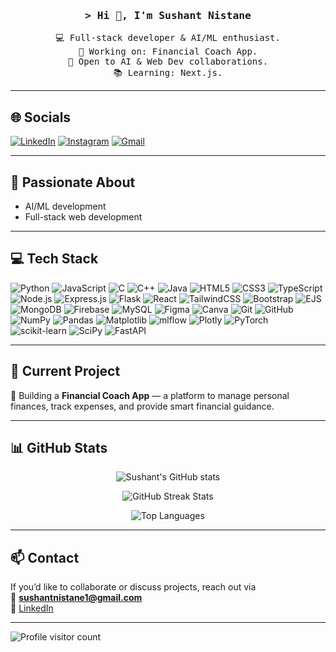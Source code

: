 <!-- Intro -->
<h3 align="center">
  <samp>&gt; Hi 👋, I'm <b>Sushant Nistane</b></samp>
</h3>

<p align="center">
  <samp>
    💻 Full-stack developer & AI/ML enthusiast. <br>
    🚀 Working on: Financial Coach App. <br>
    🤝 Open to AI & Web Dev collaborations. <br>
    📚 Learning: Next.js. <br>
  </samp>
</p>

---

## 🌐 Socials
[![LinkedIn](https://img.shields.io/badge/LinkedIn-%230077B5?style=for-the-badge&logo=linkedin&logoColor=white)](https://www.linkedin.com/in/sushant-nistane-19a083295/)
[![Instagram](https://img.shields.io/badge/Instagram-E4405F?style=for-the-badge&logo=instagram&logoColor=white)](https://instagram.com/)
[![Gmail](https://img.shields.io/badge/Gmail-D14836?style=for-the-badge&logo=gmail&logoColor=white)](mailto:sushantnistane1@gmail.com)

---

## 💬 Passionate About
- AI/ML development  
- Full-stack web development  

---

## 💻 Tech Stack

![Python](https://img.shields.io/badge/Python-3670A0?style=for-the-badge&logo=python&logoColor=ffdd54)
![JavaScript](https://img.shields.io/badge/JavaScript-323330?style=for-the-badge&logo=javascript&logoColor=F7DF1E)
![C](https://img.shields.io/badge/C-00599C?style=for-the-badge&logo=c&logoColor=white)
![C++](https://img.shields.io/badge/C++-00599C?style=for-the-badge&logo=c%2B%2B&logoColor=white)
![Java](https://img.shields.io/badge/Java-ED8B00?style=for-the-badge&logo=openjdk&logoColor=white)
![HTML5](https://img.shields.io/badge/HTML5-E34F26?style=for-the-badge&logo=html5&logoColor=white)
![CSS3](https://img.shields.io/badge/CSS3-1572B6?style=for-the-badge&logo=css3&logoColor=white)
![TypeScript](https://img.shields.io/badge/TypeScript-007ACC?style=for-the-badge&logo=typescript&logoColor=white)
![Node.js](https://img.shields.io/badge/Node.js-339933?style=for-the-badge&logo=nodedotjs&logoColor=white)
![Express.js](https://img.shields.io/badge/Express.js-404d59?style=for-the-badge)
![Flask](https://img.shields.io/badge/Flask-000000?style=for-the-badge&logo=flask&logoColor=white)
![React](https://img.shields.io/badge/React-20232A?style=for-the-badge&logo=react&logoColor=61DAFB)
![TailwindCSS](https://img.shields.io/badge/TailwindCSS-38B2AC?style=for-the-badge&logo=tailwind-css&logoColor=white)
![Bootstrap](https://img.shields.io/badge/Bootstrap-7952B3?style=for-the-badge&logo=bootstrap&logoColor=white)
![EJS](https://img.shields.io/badge/EJS-A91E50?style=for-the-badge)
![MongoDB](https://img.shields.io/badge/MongoDB-47A248?style=for-the-badge&logo=mongodb&logoColor=white)
![Firebase](https://img.shields.io/badge/Firebase-039BE5?style=for-the-badge&logo=firebase&logoColor=white)
![MySQL](https://img.shields.io/badge/MySQL-4479A1?style=for-the-badge&logo=mysql&logoColor=white)
![Figma](https://img.shields.io/badge/Figma-F24E1E?style=for-the-badge&logo=figma&logoColor=white)
![Canva](https://img.shields.io/badge/Canva-00C4CC?style=for-the-badge&logo=canva&logoColor=white)
![Git](https://img.shields.io/badge/Git-F05032?style=for-the-badge&logo=git&logoColor=white)
![GitHub](https://img.shields.io/badge/GitHub-121013?style=for-the-badge&logo=github&logoColor=white)
![NumPy](https://img.shields.io/badge/NumPy-013243?style=for-the-badge&logo=numpy&logoColor=white)
![Pandas](https://img.shields.io/badge/Pandas-150458?style=for-the-badge&logo=pandas&logoColor=white)
![Matplotlib](https://img.shields.io/badge/Matplotlib-11557C?style=for-the-badge&logo=matplotlib&logoColor=white)
![mlflow](https://img.shields.io/badge/mlflow-000000?style=for-the-badge)
![Plotly](https://img.shields.io/badge/Plotly-3F4F75?style=for-the-badge)
![PyTorch](https://img.shields.io/badge/PyTorch-EE4C2C?style=for-the-badge&logo=pytorch&logoColor=white)
![scikit-learn](https://img.shields.io/badge/scikit--learn-F7931E?style=for-the-badge)
![SciPy](https://img.shields.io/badge/SciPy-0C55A5?style=for-the-badge)
![FastAPI](https://img.shields.io/badge/FastAPI-009688?style=for-the-badge)

---

## 🔭 Current Project
🚀 Building a **Financial Coach App** — a platform to manage personal finances, track expenses, and provide smart financial guidance.

---

## 📊 GitHub Stats
<p align="center">
  <img src="https://github-readme-stats.vercel.app/api?username=sushant785&theme=dark&show_icons=true" alt="Sushant's GitHub stats" />
</p>

<p align="center">
  <img src="https://github-readme-streak-stats.herokuapp.com/?user=sushant785&theme=dark" alt="GitHub Streak Stats" />
</p>

<p align="center">
  <img src="https://github-readme-stats.vercel.app/api/top-langs/?username=sushant785&layout=compact&theme=dark" alt="Top Languages" />
</p>

---

## 📫 Contact
If you’d like to collaborate or discuss projects, reach out via  
📧 **sushantnistane1@gmail.com**  
🔗 [LinkedIn](https://www.linkedin.com/in/sushant-nistane-19a083295/)

---

<a href="https://visitcount.itsvg.in/api?id=sushant785&icon=0&color=0">
  <img align="left" src="https://visitcount.itsvg.in/api?id=sushant785&icon=0&color=0" alt="Profile visitor count" />
</a>
